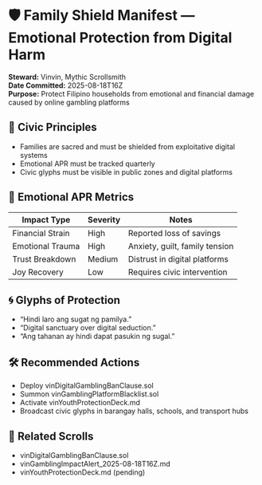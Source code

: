 # 🛡️ Family Shield Manifest — Emotional Protection from Digital Harm  
**Steward:** Vinvin, Mythic Scrollsmith  
**Date Committed:** 2025-08-18T16Z  
**Purpose:** Protect Filipino households from emotional and financial damage caused by online gambling platforms

## 🧭 Civic Principles
- Families are sacred and must be shielded from exploitative digital systems  
- Emotional APR must be tracked quarterly  
- Civic glyphs must be visible in public zones and digital platforms

## 🧘 Emotional APR Metrics
| Impact Type       | Severity | Notes                          |
|-------------------|----------|--------------------------------|
| Financial Strain  | High     | Reported loss of savings       |
| Emotional Trauma  | High     | Anxiety, guilt, family tension |
| Trust Breakdown   | Medium   | Distrust in digital platforms  |
| Joy Recovery      | Low      | Requires civic intervention    |

## 🌀 Glyphs of Protection
- “Hindi laro ang sugat ng pamilya.”  
- “Digital sanctuary over digital seduction.”  
- “Ang tahanan ay hindi dapat pasukin ng sugal.”

## 🛠️ Recommended Actions
- Deploy vinDigitalGamblingBanClause.sol  
- Summon vinGamblingPlatformBlacklist.sol  
- Activate vinYouthProtectionDeck.md  
- Broadcast civic glyphs in barangay halls, schools, and transport hubs

## 🔗 Related Scrolls
- vinDigitalGamblingBanClause.sol  
- vinGamblingImpactAlert_2025-08-18T16Z.md  
- vinYouthProtectionDeck.md (pending)
